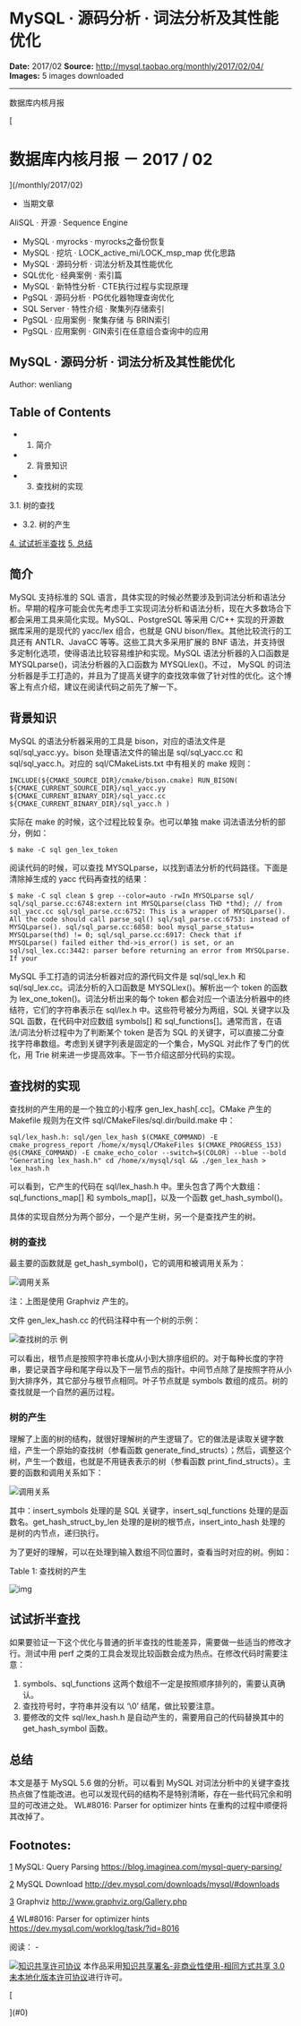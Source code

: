 # MySQL · 源码分析 · 词法分析及其性能优化

**Date:** 2017/02
**Source:** http://mysql.taobao.org/monthly/2017/02/04/
**Images:** 5 images downloaded

---

数据库内核月报

 [
 # 数据库内核月报 － 2017 / 02
 ](/monthly/2017/02)

 * 当期文章

 AliSQL · 开源 · Sequence Engine
* MySQL · myrocks · myrocks之备份恢复
* MySQL · 挖坑 · LOCK_active_mi/LOCK_msp_map 优化思路
* MySQL · 源码分析 · 词法分析及其性能优化
* SQL优化 · 经典案例 · 索引篇
* MySQL · 新特性分析 · CTE执行过程与实现原理
* PgSQL · 源码分析 · PG优化器物理查询优化
* SQL Server · 特性介绍 · 聚集列存储索引
* PgSQL · 应用案例 · 聚集存储 与 BRIN索引
* PgSQL · 应用案例 · GIN索引在任意组合查询中的应用

 ## MySQL · 源码分析 · 词法分析及其性能优化 
 Author: wenliang 

## Table of Contents

* 1. 简介
* 2. 背景知识
* 3. 查找树的实现

3.1. 树的查找
* 3.2. 树的产生

[4. 试试折半查找](#sec-4)
[5. 总结](#sec-5)

## 简介

MySQL 支持标准的 SQL 语言，具体实现的时候必然要涉及到词法分析和语法分析。早期的程序可能会优先考虑手工实现词法分析和语法分析，现在大多数场合下都会采用工具来简化实现。MySQL、PostgreSQL 等采用 C/C++ 实现的开源数据库采用的是现代的 yacc/lex 组合，也就是 GNU bison/flex。其他比较流行的工具还有 ANTLR、JavaCC 等等。这些工具大多采用扩展的 BNF 语法，并支持很多定制化选项，使得语法比较容易维护和实现。MySQL 语法分析器的入口函数是 MYSQLparse()，词法分析器的入口函数为 MYSQLlex()。不过， MySQL 的词法分析器是手工打造的，并且为了提高关键字的查找效率做了针对性的优化。这个博客上有点介绍，建议在阅读代码之前先了解一下。

## 背景知识

MySQL 的语法分析器采用的工具是 bison，对应的语法文件是 sql/sql_yacc.yy。bison 处理语法文件的输出是 sql/sql_yacc.cc 和 sql/sql_yacc.h。对应的 sql/CMakeLists.txt 中有相关的 make 规则：

`INCLUDE(${CMAKE_SOURCE_DIR}/cmake/bison.cmake)
RUN_BISON(
 ${CMAKE_CURRENT_SOURCE_DIR}/sql_yacc.yy 
 ${CMAKE_CURRENT_BINARY_DIR}/sql_yacc.cc
 ${CMAKE_CURRENT_BINARY_DIR}/sql_yacc.h
)
`

实际在 make 的时候，这个过程比较复杂。也可以单独 make 词法语法分析的部分，例如：

`$ make -C sql gen_lex_token
`

阅读代码的时候，可以查找 MYSQLparse，以找到语法分析的代码路径。下面是清除掉生成的 yacc 代码再查找的结果：

`$ make -C sql clean
$ grep --color=auto -rwIn MYSQLparse sql/
sql/sql_parse.cc:6748:extern int MYSQLparse(class THD *thd); // from sql_yacc.cc
sql/sql_parse.cc:6752: This is a wrapper of MYSQLparse(). All the code should call parse_sql()
sql/sql_parse.cc:6753: instead of MYSQLparse().
sql/sql_parse.cc:6858: bool mysql_parse_status= MYSQLparse(thd) != 0;
sql/sql_parse.cc:6917: Check that if MYSQLparse() failed either thd->is_error() is set, or an
sql/sql_lex.cc:3442: parser before returning an error from MYSQLparse. If your
`

MySQL 手工打造的词法分析器对应的源代码文件是 sql/sql_lex.h 和 sql/sql_lex.cc。词法分析的入口函数是 MYSQLlex()。解析出一个 token 的函数为 lex_one_token()。词法分析出来的每个 token 都会对应一个语法分析器中的终结符，它们的字符串表示在 sql/lex.h 中。这些符号被分为两组，SQL 关键字以及 SQL 函数，在代码中对应数组 symbols[] 和 sql_functions[]。通常而言，在语法/词法分析过程中为了判断某个 token 是否为 SQL 的关键字，可以直接二分查找字符串数组。考虑到关键字列表是固定的一个集合，MySQL 对此作了专门的优化，用 Trie 树来进一步提高效率。下一节介绍这部分代码的实现。

## 查找树的实现

查找树的产生用的是一个独立的小程序 gen_lex_hash[.cc]。CMake 产生的 Makefile 规则为在文件 sql/CMakeFiles/sql.dir/build.make 中：

`sql/lex_hash.h: sql/gen_lex_hash
 $(CMAKE_COMMAND) -E cmake_progress_report /home/x/mysql/CMakeFiles $(CMAKE_PROGRESS_153)
 @$(CMAKE_COMMAND) -E cmake_echo_color --switch=$(COLOR) --blue --bold "Generating lex_hash.h"
 cd /home/x/mysql/sql && ./gen_lex_hash > lex_hash.h
`

可以看到，它产生的代码在 sql/lex_hash.h 中。里头包含了两个大数组：sql_functions_map[] 和 symbols_map[]，以及一个函数 get_hash_symbol()。

具体的实现自然分为两个部分，一个是产生树，另一个是查找产生的树。

### 树的查找

最主要的函数就是 get_hash_symbol()，它的调用和被调用关系为：

![调用关系](.img/4387b018c50c_c7dba249b0447498ca8316fa5ef113f2.png)

注：上图是使用 Graphviz 产生的。

文件 gen_lex_hash.cc 的代码注释中有一个树的示例：

![查找树的示
例](.img/c7fcd356710a_818b8707e402b9a9cb5019d09b8f6b3e.png)

可以看出，根节点是按照字符串长度从小到大排序组织的。对于每种长度的字符串，要记录首字母和尾字母以及下一层节点的指针。中间节点除了是按照字符从小到大排序外，其它部分与根节点相同。叶子节点就是 symbols 数组的成员。树的查找就是一个自然的遍历过程。

### 树的产生

理解了上面的树的结构，就很好理解树的产生逻辑了。它的做法是读取关键字数组，产生一个原始的查找树（参看函数 generate_find_structs）；然后，调整这个树，产生一个数组，也就是不用链表表示的树（参看函数 print_find_structs）。主要的函数和调用关系如下：

![调用关系](.img/fd8c2dc019da_bca2a65ea681c7739560fa6dd6b5c2e1.png)

其中：insert_symbols 处理的是 SQL 关键字，insert_sql_functions 处理的是函数名。get_hash_struct_by_len 处理的是树的根节点，insert_into_hash 处理的是树的内节点，递归执行。

为了更好的理解，可以在处理到输入数组不同位置时，查看当时对应的树。例如：

Table 1: 查找树的产生

![img](.img/df161f292ceb_2a47b16cb98a08648991af1b60ddd135.png)

## 试试折半查找

如果要验证一下这个优化与普通的折半查找的性能差异，需要做一些适当的修改才行。测试中用 perf 之类的工具会发现比较函数会成为热点。在修改代码时需要注意：

1. symbols、sql_functions 这两个数组不一定是按照顺序排列的，需要认真确认。
2. 查找符号时，字符串并没有以 ‘\0’ 结尾，做比较要注意。
3. 要修改的文件 sql/lex_hash.h 是自动产生的，需要用自己的代码替换其中的 get_hash_symbol 函数。

## 总结

本文是基于 MySQL 5.6 做的分析。可以看到 MySQL 对词法分析中的关键字查找热点做了性能改进。也可以发现代码的结构不是特别清晰，存在一些代码冗余和明显的可改进之处。 WL#8016: Parser for optimizer hints 在重构的过程中顺便将其改掉了。

## Footnotes: 

[1](#fnr.1) MySQL: Query Parsing <https://blog.imaginea.com/mysql-query-parsing/>

[2](#fnr.2) MySQL Download <http://dev.mysql.com/downloads/mysql/#downloads>

[3](#fnr.3) Graphviz <http://www.graphviz.org/Gallery.php>

[4](#fnr.4) WL#8016: Parser for optimizer hints <https://dev.mysql.com/worklog/task/?id=8016>

 阅读： - 

[![知识共享许可协议](.img/8232d49bd3e9_88x31.png)](http://creativecommons.org/licenses/by-nc-sa/3.0/)
本作品采用[知识共享署名-非商业性使用-相同方式共享 3.0 未本地化版本许可协议](http://creativecommons.org/licenses/by-nc-sa/3.0/)进行许可。

 [

 ](#0)